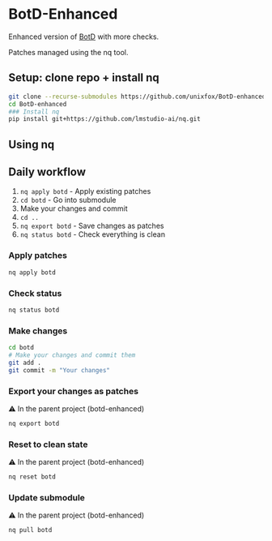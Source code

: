 # BotD-Enhanced

Enhanced version of [BotD](https://github.com/fingerprintjs/BotD) with more checks.

Patches managed using the nq tool.

## Setup: clone repo + install nq

```bash
git clone --recurse-submodules https://github.com/unixfox/BotD-enhanced.git
cd BotD-enhanced
### Install nq
pip install git+https://github.com/lmstudio-ai/nq.git
```

## Using nq

## Daily workflow

1. `nq apply botd` - Apply existing patches
2. `cd botd` - Go into submodule
3. Make your changes and commit
4. `cd ..`
5. `nq export botd` - Save changes as patches
6. `nq status botd` - Check everything is clean

### Apply patches
```bash
nq apply botd
```

### Check status
```bash
nq status botd
```

### Make changes
```bash
cd botd
# Make your changes and commit them
git add .
git commit -m "Your changes"
```

### Export your changes as patches
⚠ In the parent project (botd-enhanced)

```bash
nq export botd
```

### Reset to clean state
⚠ In the parent project (botd-enhanced)

```bash
nq reset botd
```

### Update submodule
⚠ In the parent project (botd-enhanced)

```bash
nq pull botd
```
